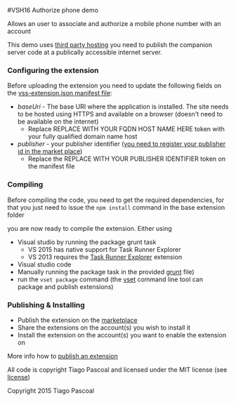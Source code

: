 #VSH16 Authorize phone demo

Allows an user to associate and authorize a mobile phone number with an account 

This demo uses [third party hosting](https://www.visualstudio.com/en-us/integrate/extensions/develop/static-content) you need to publish the companion server code at a publically
accessible internet server.

### Configuring the extension

Before uploading the extension you need to update the following fields on the [vss-extension.json manifest file](source/vss-extension.json):

* *baseUri* - The base URI where the application is installed. The site needs to be hosted using HTTPS and available on a browser (doesn't need to be available on the internet)
	* Replace  REPLACE WITH YOUR FQDN HOST NAME HERE token with your fully qualified domain name host
* *publisher* - your publisher identifier ([you need to register your publisher id in the market place](https://www.visualstudio.com/en-us/integrate/extensions/publish/overview))
	* Replace the REPLACE WITH YOUR PUBLISHER IDENTIFIER token on the manifest file

### Compiling

Before compiling the code, you need to get the required dependencies, for that you just need to issue the `npm install` command in the base extension folder

you are now ready to compile the extension. Either using
* Visual studio by running the package grunt task 
	* VS 2015 has native support for Task Runner Explorer 
	* VS 2013 requires the [Task Runner Explorer](https://visualstudiogallery.msdn.microsoft.com/8e1b4368-4afb-467a-bc13-9650572db708) extension 
* Visual studio code 
* Manually running the package task in the provided [grunt](http://gruntjs.com/) file)
* run the `vset package` command (the [vset](https://www.npmjs.com/package/vset) command line tool can package and publish extensions)

### Publishing & Installing

* Publish the extension on the [marketplace](https://app.market.visualstudio.com/manage) 
* Share the extensions on the account(s) you wish to install it
* Install the extension on the account(s) you want to enable the extension on

More info how to [publish an extension](https://www.visualstudio.com/en-us/integrate/extensions/publish/overview)

All code is copyright Tiago Pascoal and licensed under the MIT license (see [license](LICENSE))

Copyright 2015 Tiago Pascoal

